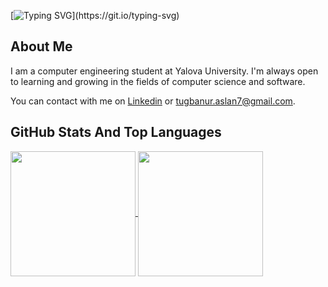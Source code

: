 [![Typing SVG](https://readme-typing-svg.demolab.com?font=Caladea&size=22&pause=1000&color=6099F7&center=true&vCenter=true&random=false&width=435&lines=HELLO!+I+AM+TU%C4%9EBA!)](https://git.io/typing-svg)

## About Me

I am a computer engineering student at Yalova University.
I'm always open to learning and growing in the fields of computer science and software. 

You can contact with me on [Linkedin](https://www.linkedin.com/in/tu%C4%9Fba-nur-aslan-4aa86a258/)  or [tugbanur.aslan7@gmail.com](mailto:tugbanur.aslan7@gmail.com).



## GitHub Stats And Top Languages



<a href="https://github.com/tugbanuaslan7/github-readme-stats">
  <img height=200 align="center" src="https://github-readme-stats.vercel.app/api?username=tugbanuaslan7" />
</a>
<a href="https://github.com/tugbanuaslan7/convoychat">
  <img height=200 align="center" src="https://github-readme-stats.vercel.app/api/top-langs/?username=tugbanuaslan7&layout=donut" />
</a>





